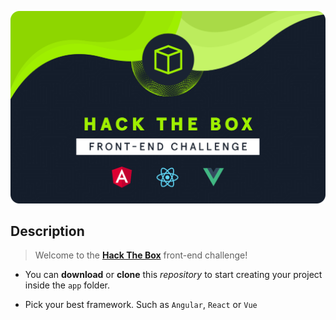 <p align="center"><img src="https://raw.githubusercontent.com/htb-interview/front-end-challenge-setup/main/images/front-end-challenge.png"></p>

## Description

> Welcome to the [**Hack The Box**](http://hackthebox.eu) front-end challenge!

- You can **download** or **clone** this *repository* to start creating your project inside the `app` folder.

- Pick your best framework. Such as `Angular`, `React` or `Vue`
